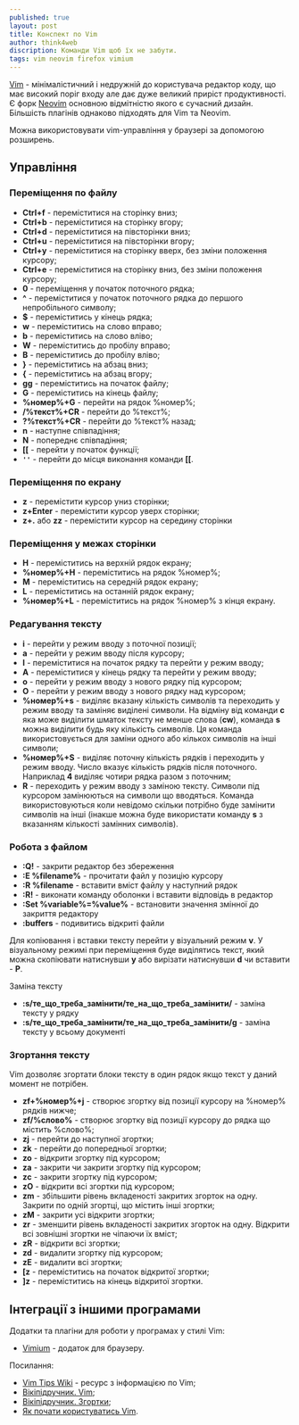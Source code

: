 ```yaml
---
published: true
layout: post
title: Конспект по Vim
author: think4web
discription: Команди Vim щоб їх не забути.
tags: vim neovim firefox vimium
---
```


[Vim](https://www.vim.org/) - мінімалістичний і недружній до користувача редактор коду, що має високий поріг входу але дає дуже великий приріст продуктивності. Є форк [Neovim](https://neovim.io/) основною відмітністю якого є сучасний дизайн. Більшість плагінів однаково підходять для Vim та Neovim. 

Можна використовувати vim-управління у браузері за допомогою розширень.

## Управління

### Переміщення по файлу
- **Ctrl+f** - переміститися на сторінку вниз;
- **Ctrl+b** - переміститися на сторінку вгору;
- **Ctrl+d** - переміститися на півсторінки вниз;
- **Ctrl+u** - переміститися на півсторінки вгору;
- **Ctrl+y** - переміститися на сторінку вверх, без зміни положення курсору;
- **Ctrl+e** - переміститися на сторінку вниз, без зміни положення курсору;
- **0** - переміщення у початок поточного рядка;
- **^** - переміститися у початок поточного рядка до першого непробільного символу;
- **$** - переміститись у кінець рядка;
- **w** - переміститись на слово вправо;
- **b** - переміститись на слово вліво;
- **W** - переміститись до пробілу вправо;
- **B** - переміститись до пробілу вліво;
- **}** - переміститись на абзац вниз;
- **{** - переміститись на абзац вгору;
- **gg** - переміститись на початок файлу;
- **G** - переміститись на кінець файлу;
- **%номер%+G** - перейти на рядок %номер%;
- **/%текст%+CR** - перейти до %текст%;
- **?%текст%+CR** - перейти до %текст% назад;
- **n** - наступне співпадіння;
- **N** - попереднє співпадіння;
- **[[** - перейти у початок функції;
- **```''```** - перейти до місця виконання команди **[[**.

### Переміщення по екрану
- **z** - перемістити курсор униз сторінки;
- **z+Enter** - перемістити курсор уверх сторінки;
- **z+.** або **zz** - перемістити курсор на середину сторінки

### Переміщення у межах сторінки
- **H** - переміститись на верхній рядок екрану;
- **%номер%+H** - переміститись на рядок %номер%;
- **M** - переміститись на середній рядок екрану;
- **L** - переміститись на останній рядок екрану;
- **%номер%+L** - переміститись на рядок %номер% з кінця екрану.

### Редагування тексту
- **i** - перейти у режим вводу з поточної позиції;
- **a** - перейти у режим вводу після курсору;
- **I** - переміститися на початок рядку та перейти у режим вводу;
- **A** - переміститися у кінець рядку та перейти у режим вводу;
- **o** - перейти у режим вводу з нового рядку під курсором;
- **O** - перейти у режим вводу з нового рядку над курсором;
- **%номер%+s** - виділяє вказану кількість символів та переходить у режим вводу та заміняє виділені символи. На відміну від команди **c** яка може виділити шматок тексту не менше слова (**cw**), команда **s** можна виділити будь яку кількість символів. Ця команда використовується для заміни одного або кількох символів на інші символи;
- **%номер%+S** - виділяє поточну кількість рядків і переходить у режим вводу. Число вказує кількість рядків після поточного. Наприклад **4** виділяє чотири рядка разом з поточним;
- **R** - переходить у режим вводу з заміною тексту. Символи під курсором замінюються на символи що вводяться. Команда використовуються коли невідомо скільки потрібно буде замінити символів на інші (інакше можна буде використати команду **s** з вказанням кількості замінних символів). 

### Робота з файлом
- **:Q!** - закрити редактор без збереження
- **:E %filename%** - прочитати файл у позицію курсору
- **:R %filename** - вставити вміст файлу у наступний рядок
- **:R!** - виконати команду оболонки і вставити відповідь в редактор
- **:Set %variable%=%value%** - встановити значення змінної до закриття редактору
- **:buffers** - подивитись відкриті файли 

Для копіювання і вставки тексту перейти у візуальний режим **v**. У візуальному режимі при переміщення буде виділятись текст, який можна скопіювати натиснувши **y** або вирізати натиснувши **d** чи вставити - **P**.

Заміна тексту
- **:s/те_що_треба_замінити/те_на_що_треба_замінити/** - заміна тексту у рядку
- **:s/те_що_треба_замінити/те_на_що_треба_замінити/g** - заміна тексту у всьому документі

### Згортання тексту

Vim дозволяє згортати блоки тексту в один рядок якщо текст у даний момент не потрібен.

- **zf+%номер%+j** - створює згортку від позиції курсору на %номер% рядків нижче;
- **zf/%слово%** - створює згортку від позиції курсору до рядка що містить %слово%;
- **zj** - перейти до наступної згортки;
- **zk** - перейти до попередньої згортки;
- **zo** - відкрити згортку під курсором;
- **za** - закрити чи закрити згортку під курсором;
- **zс** - закрити згортку під курсором;
- **zO** - відкрити всі згортки під курсором;
- **zm** - збільшити рівень вкладеності закритих згорток на одну. Закрити по одній згортці, що містить інші згортки;
- **zM** - закрити усі відкрити згортки;
- **zr** - зменшити рівень вкладеності закритих згорток на одну. Відкрити всі зовнішні згортки не чіпаючи їх вміст;
- **zR** - відкрити всі згортки;
- **zd** - видалити згортку під курсором;
- **zE** - видалити всі згортки;
- **[z** - переміститись на початок відкритої згортки;
- **]z** - переміститись на кінець відкритої згортки.

## Інтеграції з іншими програмами

Додатки та плагіни для роботи у програмах у стилі Vim:
- [Vimium](https://github.com/philc/vimium) - додаток для браузеру.

Посилання:
- [Vim Tips Wiki](https://vim.fandom.com/wiki/Vim_Tips_Wiki) - ресурс з інформацією по Vim;
- [Вікіпідручник. Vim](https://uk.wikibooks.org/wiki/Vim);
- [Вікіпідручник. Згортки](https://uk.wikibooks.org/wiki/Vim/%D0%97%D0%B3%D0%BE%D1%80%D1%82%D0%B0%D0%BD%D0%BD%D1%8F);
- [Як почати користуватись Vim](https://codeguida.com/post/2253).

